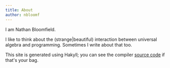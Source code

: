 ```yaml
---
title: About
author: nbloomf
---
```


I am Nathan Bloomfield.

I like to think about the (strange|beautiful) interaction between universal algebra and programming. Sometimes I write about that too.

This site is generated using Hakyll; you can see the compiler [source code](/site.html) if that's your bag.
